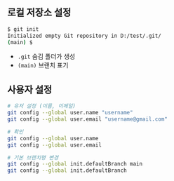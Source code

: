 ## 로컬 저장소 설정

```bash
$ git init
Initialized empty Git repository in D:/test/.git/
(main) $
```

* `.git` 숨김 폴더가 생성
* `(main)` 브랜치 표기

## 사용자 설정

```bash
# 유저 설정 (이름, 이메일)
git config --global user.name "username"
git config --global user.email "username@gmail.com"

# 확인
git config --global user.name
git config --global user.email

# 기본 브랜치명 변경
git config --global init.defaultBranch main
git config --global init.defaultBranch

```
